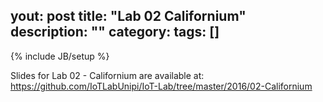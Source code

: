 yout: post
title: "Lab 02  Californium"
description: ""
category: 
tags: []
---
{% include JB/setup %}

Slides for Lab 02 - Californium are available at:
<https://github.com/IoTLabUnipi/IoT-Lab/tree/master/2016/02-Californium>
